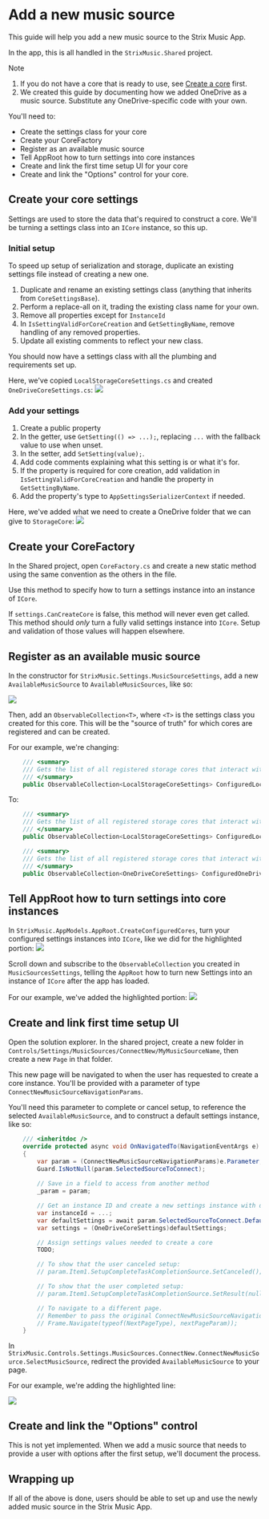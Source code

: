 # Add a new music source
This guide will help you add a new music source to the Strix Music App.

In the app, this is all handled in the `StrixMusic.Shared` project.

> [!NOTE]
> 1. If you do not have a core that is ready to use, see [Create a core](../cores/create.md) first. 
> 2. We created this guide by documenting how we added OneDrive as a music source. Substitute any OneDrive-specific code with your own.

You'll need to:
- Create the settings class for your core
- Create your CoreFactory
- Register as an available music source
- Tell AppRoot how to turn settings into core instances
- Create and link the first time setup UI for your core
- Create and link the "Options" control for your core.

## Create your core settings
Settings are used to store the data that's required to construct a core. We'll be turning a settings class into an `ICore` instance, so this up.

### Initial setup

To speed up setup of serialization and storage, duplicate an existing settings file instead of creating a new one.

1. Duplicate and rename an existing settings class (anything that inherits from `CoreSettingsBase`). 
2. Perform a replace-all on it, trading the existing class name for your own.
3. Remove all properties except for `InstanceId`
4. In `IsSettingValidForCoreCreation` and `GetSettingByName`, remove handling of any removed properties.
5. Update all existing comments to reflect your new class.

You should now have a settings class with all the plumbing and requirements set up.

Here, we've copied `LocalStorageCoreSettings.cs` and created `OneDriveCoreSettings.cs`:
![](../assets/app/add-music-source/empty-settings-class-ready-to-use.png)

### Add your settings

1. Create a public property
2. In the getter, use `GetSetting(() => ...);`, replacing `...` with the fallback value to use when unset.
3. In the setter, add `SetSetting(value);`.
4. Add code comments explaining what this setting is or what it's for.
5. If the property is required for core creation, add validation in `IsSettingValidForCoreCreation` and handle the property in `GetSettingByName`.
6. Add the property's type to `AppSettingsSerializerContext` if needed.

Here, we've added what we need to create a OneDrive folder that we can give to `StorageCore`:
![](../assets/app/add-music-source/onedrive-core-settings-with-properties.png)

## Create your CoreFactory
In the Shared project, open `CoreFactory.cs` and create a new static method using the same convention as the others in the file.

Use this method to specify how to turn a settings instance into an instance of `ICore`.

If `settings.CanCreateCore` is false, this method will never even get called. This method should _only_ turn a fully valid settings instance into `ICore`. Setup and validation of those values will happen elsewhere.

## Register as an available music source

In the constructor for `StrixMusic.Settings.MusicSourceSettings`, add a new `AvailableMusicSource` to `AvailableMusicSources`, like so:

![](../assets/app/add-music-source/add-as-availablesource.png)

Then, add an `ObservableCollection<T>`, where `<T>` is the settings class you created for this core. This will be the "source of truth" for which cores are registered and can be created.

For our example, we're changing:
```cs
    /// <summary>
    /// Gets the list of all registered storage cores that interact with files on disk.
    /// </summary>
    public ObservableCollection<LocalStorageCoreSettings> ConfiguredLocalStorageCores => GetSetting(defaultValue: () => new ObservableCollection<LocalStorageCoreSettings>());
```

To:
```cs
    /// <summary>
    /// Gets the list of all registered storage cores that interact with files on disk.
    /// </summary>
    public ObservableCollection<LocalStorageCoreSettings> ConfiguredLocalStorageCores => GetSetting(defaultValue: () => new ObservableCollection<LocalStorageCoreSettings>());

    /// <summary>
    /// Gets the list of all registered storage cores that interact with OneDrive.
    /// </summary>
    public ObservableCollection<OneDriveCoreSettings> ConfiguredOneDriveCores => GetSetting(defaultValue: () => new ObservableCollection<OneDriveCoreSettings>());

```

## Tell AppRoot how to turn settings into core instances
In `StrixMusic.AppModels.AppRoot.CreateConfiguredCores`, turn your configured settings instances into `ICore`, like we did for the highlighted portion:
![](../assets/app/add-music-source/add-to-createconfiguredcoresasync.png)

Scroll down and subscribe to the `ObservableCollection` you created in `MusicSourcesSettings`, telling the `AppRoot` how to turn new Settings into an instance of `ICore` after the app has loaded.

For our example, we've added the highlighted portion:
![](../assets/app/add-music-source/settings-changed-event.png)

## Create and link first time setup UI
Open the solution explorer. In the shared project, create a new folder in `Controls/Settings/MusicSources/ConnectNew/MyMusicSourceName`, then create a new `Page` in that folder.

This new page will be navigated to when the user has requested to create a core instance. You'll be provided with a parameter of type `ConnectNewMusicSourceNavigationParams`.

You'll need this parameter to complete or cancel setup, to reference the selected `AvailableMusicSource`, and to construct a default settings instance, like so:

```cs
    /// <inheritdoc />
    override protected async void OnNavigatedTo(NavigationEventArgs e)
    {
        var param = (ConnectNewMusicSourceNavigationParams)e.Parameter;
        Guard.IsNotNull(param.SelectedSourceToConnect);
        
        // Save in a field to access from another method
        _param = param;

        // Get an instance ID and create a new settings instance with default values
        var instanceId = ...;
        var defaultSettings = await param.SelectedSourceToConnect.DefaultSettingsFactory(instanceId);  
        var settings = (OneDriveCoreSettings)defaultSettings;

        // Assign settings values needed to create a core
        TODO;

        // To show that the user canceled setup:
        // param.Item1.SetupCompleteTaskCompletionSource.SetCanceled();

        // To show that the user completed setup:
        // param.Item1.SetupCompleteTaskCompletionSource.SetResult(null);

        // To navigate to a different page.
        // Remember to pass the original ConnectNewMusicSourceNavigationParams as well, so you can complete/cancel setup from another page.
        // Frame.Navigate(typeof(NextPageType), nextPageParam));
    }
```

In `StrixMusic.Controls.Settings.MusicSources.ConnectNew.ConnectNewMusicSource.SelectMusicSource`, redirect the provided `AvailableMusicSource` to your page.

For our example, we're adding the highlighted line:

![](../assets/app/add-music-source/select-music-source.png)

## Create and link the "Options" control
This is not yet implemented. When we add a music source that needs to provide a user with options after the first setup, we'll document the process.

## Wrapping up

If all of the above is done, users should be able to set up and use the newly added music source in the Strix Music App.